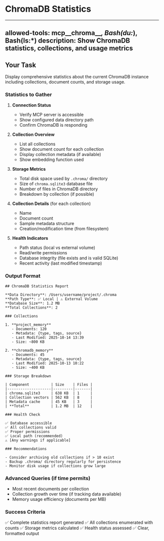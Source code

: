 # ChromaDB Statistics

---
allowed-tools: mcp__chroma__*, Bash(du:*), Bash(ls:*)
description: Show ChromaDB statistics, collections, and usage metrics
---

## Your Task

Display comprehensive statistics about the current ChromaDB instance including collections, document counts, and storage usage.

### Statistics to Gather

1. **Connection Status**
   - Verify MCP server is accessible
   - Show configured data directory path
   - Confirm ChromaDB is responding

2. **Collection Overview**
   - List all collections
   - Show document count for each collection
   - Display collection metadata (if available)
   - Show embedding function used

3. **Storage Metrics**
   - Total disk space used by `.chroma/` directory
   - Size of `chroma.sqlite3` database file
   - Number of files in ChromaDB directory
   - Breakdown by collection (if possible)

4. **Collection Details** (for each collection)
   - Name
   - Document count
   - Sample metadata structure
   - Creation/modification time (from filesystem)

5. **Health Indicators**
   - Path status (local vs external volume)
   - Read/write permissions
   - Database integrity (file exists and is valid SQLite)
   - Recent activity (last modified timestamp)

### Output Format

```
## ChromaDB Statistics Report

**Data Directory**: /Users/username/project/.chroma
**Path Type**: ✅ Local | ⚠️ External Volume
**Database Size**: 1.2 MB
**Total Collections**: 2

### Collections

1. **project_memory**
   - Documents: 120
   - Metadata: {type, tags, source}
   - Last Modified: 2025-10-14 13:39
   - Size: ~800 KB

2. **chromadb_memory**
   - Documents: 45
   - Metadata: {type, tags, source}
   - Last Modified: 2025-10-13 10:22
   - Size: ~400 KB

### Storage Breakdown

| Component          | Size    | Files |
|--------------------|---------|-------|
| chroma.sqlite3     | 638 KB  | 1     |
| Collection vectors | 562 KB  | 8     |
| Metadata cache     | 45 KB   | 3     |
| **Total**          | 1.2 MB  | 12    |

### Health Check

✅ Database accessible
✅ All collections valid
✅ Proper permissions
✅ Local path (recommended)
⚠️ [Any warnings if applicable]

### Recommendations

- Consider archiving old collections if > 10 exist
- Backup .chroma/ directory regularly for persistence
- Monitor disk usage if collections grow large
```

### Advanced Queries (if time permits)

- Most recent documents per collection
- Collection growth over time (if tracking data available)
- Memory usage efficiency (documents per MB)

### Success Criteria

✅ Complete statistics report generated
✅ All collections enumerated with counts
✅ Storage metrics calculated
✅ Health status assessed
✅ Clear, formatted output
